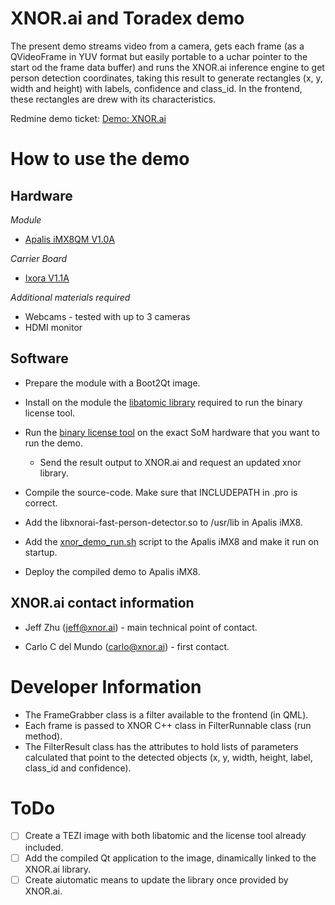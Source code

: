 # XNOR.ai and Toradex demo

The present demo streams video from a camera, gets each frame (as a QVideoFrame
in YUV format but easily portable to a uchar pointer to the start od the frame
data buffer) and runs the XNOR.ai inference engine to get person detection
coordinates, taking this result to generate rectangles (x, y, width and height)
with labels, confidence and class_id. In the frontend, these rectangles are drew
with its characteristics.

Redmine demo ticket: [Demo: XNOR.ai](http://redmine.toradex.int/issues/43244)

# How to use the demo

## Hardware

*Module*
  - [Apalis iMX8QM V1.0A](https://developer.toradex.com/products/apalis-som-family/modules/apalis-imx8)

*Carrier Board*
  - [Ixora V1.1A](https://developer.toradex.com/products/ixora-carrier-board)

*Additional materials required* 
  - Webcams - tested with up to 3 cameras
  - HDMI monitor

## Software

- Prepare the module with a Boot2Qt image.

- Install on the module the [libatomic library](/tools) required to run the
binary license tool.

- Run the [binary license tool](/tools) on the exact SoM hardware that you want
to run the demo.

	- Send the result output to XNOR.ai and request an updated xnor library.

- Compile the source-code. Make sure that INCLUDEPATH in .pro is correct.

- Add the libxnorai-fast-person-detector.so to /usr/lib in Apalis iMX8.

- Add the [xnor_demo_run.sh](/tools) script to the Apalis iMX8 and make it run
on startup.

- Deploy the compiled demo to Apalis iMX8.

## XNOR.ai contact information

- Jeff Zhu (jeff@xnor.ai) - main technical point of contact.

- Carlo C del Mundo (carlo@xnor.ai) - first contact.

# Developer Information

- The FrameGrabber class is a filter available to the frontend (in QML). 
- Each frame is passed to XNOR C++ class in FilterRunnable class (run method).
- The FilterResult class has the attributes to hold lists of parameters
calculated that point to the detected objects (x, y, width, height, label,
class_id and confidence).

# ToDo

- [ ] Create a TEZI image with both libatomic and the license tool already
included.
- [ ] Add the compiled Qt application to the image, dinamically linked to the
XNOR.ai library.
- [ ] Create aiutomatic means to update the library once provided by XNOR.ai.